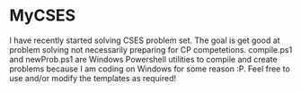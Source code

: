 # MyCSES
I have recently started solving CSES problem set. The goal is get good at problem solving not necessarily preparing for CP competetions.  compile.ps1 and newProb.ps1 are Windows Powershell utilities to compile and create problems because I am coding on Windows for some reason :P.  Feel free to use and/or modify the templates as required!
